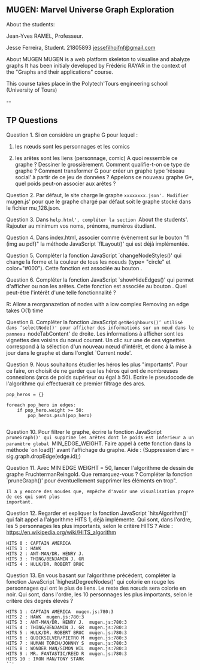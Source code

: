 MUGEN: Marvel Universe Graph Exploration
--


About the students:

Jean-Yves RAMEL, Professeur.

Jesse Ferreira, Student.
21805893
jessefilhojfnf@gmail.com


About MUGEN
MUGEN is a web platform skeleton to visualise and abalyze graphs It has been 
initialy developed by Frédéric RAYAR in the context of the "Graphs and their applications" course.

This course takes place in the Polytech'Tours engineering school (University of Tours)



--

TP Questions
--

Question 1. Si on considère un graphe G pour lequel :
1. les nœuds sont les personnages et les comics

2. les arêtes sont les liens (personnage, comic)
A quoi ressemble ce graphe ? Dessiner le grossièrement. Comment qualifie-t-on ce type de graphe ?
Comment transformer G pour créer un graphe type ‘réseau social' à partir de ce jeu de données ?
Appelons ce nouveau graphe G*, quel poids peut-on associer aux arêtes ?


Question 2. Par défaut, le site charge le graphe `xxxxxxxx.json'. Modifier `mugen.js' pour que le
graphe chargé par défaut soit le graphe stocké dans le fichier mu_128.json. 

Question 3. Dans `help.html', compléter la section `About the students'. Rajouter au minimum vos
noms, prénoms, numéros étudiant.


Question 4. Dans index.html, associer comme évènement sur le bouton "fl (img au pdf)" la méthode JavaScript
`flLayout()' qui est déjà implémentée.

Question 5. Compléter la fonction JavaScript `changeNodeStyles()' qui change la forme et la couleur
de tous les noeuds (type= "circle" et color="#000"). Cette fonction est associée au bouton .


Question 6. Compléter la fonction JavaScript `showHideEdges()' qui permet d'afficher ou non les
arêtes. Cette fonction est associée au bouton . 
Quel peut-être l'intérêt d'une telle fonctionnalité ?

R: Allow a reorganazetion of nodes with a low complex
Removing an edge takes O(1) time

Question 8. Compléter la fonction JavaScript `getNeighbours()’ utilisé dans ’selectNode()' pour
afficher des informations sur un nœud dans le panneau `nodeTabContent' de droite. Les informations
à afficher sont les vignettes des voisins du nœud courant. Un clic sur une de ces vignettes correspond
à la sélection d'un nouveau nœud d'intérêt, et donc à la mise à jour dans le graphe et dans l'onglet
`Current node'.

Question 9. Nous souhaitons étudier les héros les plus "importants". Pour ce faire, on choisit de ne
garder que les héros qui ont de nombreuses connexions (arcs de poids supérieur ou égal à 50). Ecrire
le pseudocode de l'algorithme qui effectuerait ce premier filtrage des arcs.

```
pop_heros = {}

foreach pop_hero in edges:
    if pop_hero.weight >= 50:
        pop_heros.psuh(pop_hero)
        
```

Question 10. Pour filtrer le graphe, écrire la fonction JavaScript `pruneGraph()' qui supprime les arêtes
dont le poids est inferieur a un paramètre global `MIN_EDGE_WEIGHT. Faire appel à cette fonction
dans la méthode `on load()' avant l'affichage du graphe.
Aide : (Suppression d’arc = sig.graph.dropEdge(edge.id);)

Question 11. Avec MIN EDGE WEIGHT = 50, lancer l'algorithme de dessin de graphe FruchtermanReingold. Que remarquez-vous ? Compléter la fonction `pruneGraph()' pour éventuellement supprimer
les éléments en trop".

```
Il a y encore des noudes que, empêche d'avoir une visualisation propre de ces qui sont plus 
important.
```

Question 12. Regarder et expliquer la fonction JavaScript `hitsAlgorithm()' qui fait appel a
l'algorithme HITS 1, déjà implémente. Qui sont, dans l'ordre, les 5 personnages les plus importants,
selon le critère HITS ?
Aide : https://en.wikipedia.org/wiki/HITS_algorithm

```
HITS 0 : CAPTAIN AMERICA 
HITS 1 : HAWK  
HITS 2 : ANT-MAN/DR. HENRY J.  
HITS 3 : THING/BENJAMIN J. GR  
HITS 4 : HULK/DR. ROBERT BRUC
```
Question 13. En vous basant sur l’algorithme précèdent, compléter la fonction JavaScript
`highestDegreeNodes()' qui colorie en rouge les personnages qui ont le plus de liens. Le reste des
nœuds sera colorie en noir. Qui sont, dans l'ordre, les 10 personnages les plus importants, selon le
critère des degrés élevés ?

```
HITS 1 : CAPTAIN AMERICA  mugen.js:780:3
HITS 2 : HAWK  mugen.js:780:3
HITS 3 : ANT-MAN/DR. HENRY J.  mugen.js:780:3
HITS 4 : THING/BENJAMIN J. GR  mugen.js:780:3
HITS 5 : HULK/DR. ROBERT BRUC  mugen.js:780:3
HITS 6 : QUICKSILVER/PIETRO M  mugen.js:780:3
HITS 7 : HUMAN TORCH/JOHNNY S  mugen.js:780:3
HITS 8 : WONDER MAN/SIMON WIL  mugen.js:780:3
HITS 9 : MR. FANTASTIC/REED R  mugen.js:780:3
HITS 10 : IRON MAN/TONY STARK
``'
